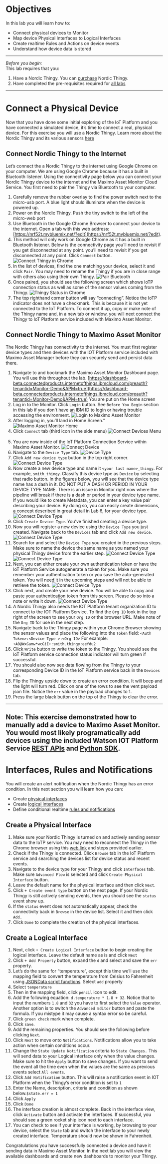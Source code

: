 # Objectives
In this lab you will learn how to:

* Connect physical devices to Monitor
* Map device Physical Interfaces to Logical Interfaces
* Create realtime Rules and Actions on device events
* Understand how device data is stored
---
*Before you begin:*  
This lab requires that you:

1.  Have a Nordic Thingy. You can [purchase](../facilitator_instructions) Nordic Thingy.  
2.  Have completed the pre-requisites required for [all labs](../facilitator_instructions)
---
#  Connect a Physical Device
Now that you have done some initial exploring of the IoT Platform and you have connected a simulated device, it’s time to connect a real, physical device. For this exercise you will use a Nordic Thingy.  Learn more about the Nordic Thingy and its various sensors [here](https://www.nordicsemi.com/Software-and-tools/Prototyping-platforms/Nordic-Thingy-52)

## Connect Nordic Thingy to the Internet
Let’s connect the a Nordic Thingy to the internet using Google Chrome on your computer. We are using Google Chrome because it has a built in Bluetooth listener.  Using the connectivity page below you can connect your Nordic Thingy device to the internet and the Maximo Asset Monitor Cloud Service. You first need to pair the Thingy via Bluetooth to your computer.    

1.  Carefully remove the rubber overlay to find the power switch next to the micro-usb port.  A blue light should illuminate when the device is powered up.
2.  Power on the Nordic Thingy. Push the tiny switch to the left of the micro-web port
3.  Use Bluetooth in the Google Chrome Browser to connect your device to the internet.  Open a tab with this web address:  [https://nrf52t.mybluemix.net/?edit](https://nrf52t.mybluemix.net/?edit).
4.  This method will only work on Google Chrome as it has a built in Bluetooth listener. Below is the connectivity page you’ll need to revisit if you get disconnected at any point. you’ll need to revisit if you get disconnected at any point. Click `Connect` button.
![Connect Thingy in Chrome](img/i8.png)
5. In the list of devices, find the one matching your device, select it and click `Pair`. You may need to rename the Thingy if you are in close range with others also using their own Thingy.
![Pair Bluetooth](img/i9.png)  
6. 	Once paired, you should see the following screen which shows IoTP connection status as well as some of the sensor values coming from the Thingy.
![Thingy Status in Chrome](img/i10.png)  
7. 	The top righthand corner button will say “connecting”. Notice the IoTP indicator does not have a checkmark. This is because it is not yet connected to the IoT Platform. To connect it up, copy or make note of the Thingy name and, in a new tab or window, you will next connect the Thingy to IoT Platform service included with Maximo Asset Monitor.


## Connect Nordic Thingy to Maximo Asset Monitor
The Nordic Thingy has connectivity to the internet.  You must first register device types and then devices with the IOT Platform service included with Maximo Asset Manager before they can securely send and persist data there.

1.  Navigate to and bookmark the Maximo Asset Monitor Dashboard page.  You will use this throughout the lab. [https://dashboard-beta.connectedproducts.internetofthings.ibmcloud.com/preauth?tenantid=Monitor-Demo&APM=true](https://dashboard-beta.connectedproducts.internetofthings.ibmcloud.com/preauth?tenantid=Monitor-Demo&APM=true)  You are put on the Home screen
2.	Log in to the Monitor.  Click `Login` button.  See `Before You Begin` section in this lab if you don't have an IBM ID to login or having trouble accessing the environment.
![Login to Maximo Asset Monitor](img/i11.png)&nbsp;
3.  After logging in, you’ll land in Home Screen.”
![Maximo Asset Monitor Home](img/i12.png)&nbsp;
4.  Click `Connect` tab (third icon in the side menu)
![Connect Devices Menu](img/i13.png) &nbsp;
5.  You are now inside of the IoT Platform Connection Service within Maximo Asset Monitor. 
![Connect Device](img/connect1.png)&nbsp;
6. Navigate to the `Device Type` tab.
![Device Type](img/connect3.png)&nbsp;
7.  Click `Add new device type` button in the top right corner.
![Connect Device Type](img/connect2.png)&nbsp;
8.  Now create a new device type and name it `<your last name>_thingy`. For example, `smith_thingy.`Classify this device type as `Device` by selecting that radio button. In the figures below, you will see that the device type name has a dash in it. DO NOT PUT A DASH OR PERIOD IN YOUR DEVICE TYPE NAME. There is an issue in Monitor right now where the pipeline will break if there is a dash or period in your device type name. If you would like to create Metadata, you can enter a key value pair describing your device. By doing so, you can easily create dimensions, a concept described in great detail in Lab 6, for your device type.
![Connect Device Type](img/connect4.png)&nbsp;
9.  Click `Create Device Type`. You’ve finished creating a device type.
10.  Now you will register a new device using the `Device Type` you just created. Navigate back to the `Devices` tab and click `Add new device`.
![Connect Device Type](img/connect5.png)&nbsp;
11.  Search for and select the `Device Type` you created in the previous steps. Make sure to name the device the same name as you named your physical Thingy device from the earlier step. 
![Connect Device Type](img/connect6.png)&nbsp;
![Connect Device Type](img/connect10.png)&nbsp;
12.  Next, you can either create your own authentication token or have the IoT Platform Service autogenerate a token for you. Make sure you remember your authentication token or you save the auto-generated token. You will need it in the upcoming steps and will not be able to retrieve the token.
![Connect Device Type](img/connect8.png)&nbsp;
13. Click next, and create your new device. You will be able to copy and paste your authentication token from this screen. Please do so into a note or write it down.
![Connect Device Type](img/connect9.png)&nbsp;
14.  A Nordic Thingy also needs the IOT Platform tenant organization ID to connect to the IOT Platform Service.   To find the `Org ID` look in the top right of the screen to see your `Org ID` or the browser URL. Make note of the `Org ID` for use in the next step.
15.  Navigate back to the Thingy page within your Chrome Browser showing the sensor values and place the following into the `Token` field: `<Auth Token>:<Device Type >:<Org ID>` For example: `+A0@WxGamw*wcGiI+:smith.thingy:eefdu2`
16.  Click `Write` button to write the token to the Thingy. You should see the IoT Platform service connection status indicator will turn green if successful.
17.  You should also now see data flowing from the Thingy to your corresponding Device ID in the IoT Platform service back in the `Devices` tab.
18.  Flip the Thingy upside down to create an error condition. It will beep and the light will turn red. Click on one of the rows to see the vent payload json file. Notice the `err` value in the payload changes to 1.
19.  Press the large black button on the top of the Thingy to clear the error.
---
**Note:**
This exercise demonstrated how to manually add a device to Maximo Asset Monitor.  You would most likely  programatically add devices using the included Watson IOT Platform Service [REST APIs](https://www.ibm.com/support/knowledgecenter/SSQR84_monitor/iot/references/ref_apis.html) and [Python SDK](https://ibm-watson-iot.github.io/iot-python/application/api/registry/devices/).
---

# Interfaces, Rules and Notifications
You will create an alert notification when the Nordic Thingy has an error condition.  In this next section you will learn how you can:

  *  Create [physical interfaces](https://www.ibm.com/support/knowledgecenter/SSQR84_monitor/iot/platform/GA_information_management/im_ui_flow.html#gs_web)
  *  Create [logical interfaces](https://www.ibm.com/support/knowledgecenter/SSQR84_monitor/iot/platform/GA_information_management/im_ui_flow.html#gs_web)
  *  Define conditional realtime [rules and notifications](https://www.ibm.com/support/knowledgecenter/en/SSQR84_monitor/iot/platform/reference/embeddedrules/index.html)&nbsp;
&nbsp;

## Create a Physical Interface
1.  Make sure your Nordic Thingy is turned on and actively sending sensor data to the IoTP service. You may need to reconnect the Thingy in the Chrome browser using this [web link](https://nrf52t.mybluemix.net/?edit) and steps provided earlier.
2. Check if the Thingy is connected.  Click `Browse` tab in the IoT Platform service and searching the devices list for device status and recent events.
3.  Navigate to the device type for your Thingy and click `Interfaces` tab. Make sure `Advanced Flow` is selected and click `Create Physical Interface` button.
4.  Leave the default name for the physical interface and then click `Next`.
5.  Click `+ Create event type` button on the next page. If your Nordic Thingy is still actively sending events, then you should see the `status` event show up.
6.  If the `status` event does not automatically appear, check the connectivity back in `Browse` in the device list. Select it and then click `Add.`
7.  Click `Done` to complete the creation of the physical interfaces.

## Create a Logical Interface
1.  Next, click `+ Create Logical Interface` button to begin creating the logical interface. Leave the default name as is and click `Next`
2. Click `+ Add Property` button, expand the `d` and select and save the `err` property.
3.  Let’s do the same for “temperature”, except this time we’ll use the mapping field to convert the temperature from Celsius to Fahrenheit using [JSONData script functions](https://docs.jsonata.org/expressions).  Select `add` property  
4.  Select `temperature`
5.  Then in the mapping field, click `pencil` icon to edit.
6.  Add the following equation: `d.temperature * 1.8 + 32`. Notice that to input the numbers `1.8` and `32` you have to first select the `Value` operator. Another option is to switch the `Advanced Editor` button and paste the formula.  If you mistype it may cause a syntax error so be careful.
7.  Click `green check` mark when complete.
8.  Click `save`.
9.  Add the remaining properties. You should see the following before clicking `Next`. 
9. Click `Next` to move onto `Notifications`. Notifications allow you to take action when certain conditions occur.
10. Change the `State Update Notification` criteria to `State Changes.` This will send data to your Logical interface only when the value changes.   Make sure to hit the `Apply` button to save changes. If you want to send the event all the time even when the values are the same as previous events select `All events`. 
11.  Click `Add Notification` button. This will raise a notification event in IOT Platform when the Thingy’s error condition is set to `1`
12.  Enter the Name, description, criteria and condition as shown below.`$state.err = 1`
13.  Click `Apply`
14.  Click `Done` 
15.  The interface creation is almost complete. Back in the interface view, click `Activate` button and activate the interfaces. If successful, you should see a green rocket ship icon next to each interface. 
16. You can check to see if your interface is working, by browsing to your device, select the `State` tab and switch the interface to your newly created interface. Temperature should now be shown in Fahrenheit. 

Congratulations you have successfully connected a device and have it sending data in Maximo Asset Monitor.  In the next lab you will view the available dashboards and create new dashboards to monitor your Thingy.
